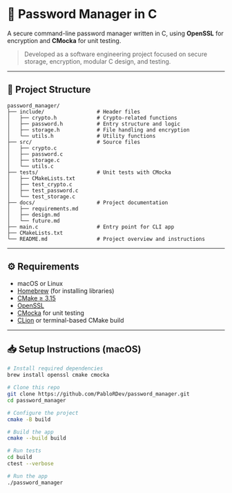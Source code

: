 # 🔐 Password Manager in C

A secure command-line password manager written in C, using **OpenSSL** for encryption and **CMocka** for unit testing.

> Developed as a software engineering project focused on secure storage, encryption, modular C design, and testing.

---

## 📁 Project Structure

```text
password_manager/
├── include/                 # Header files
│   ├── crypto.h             # Crypto-related functions
│   ├── password.h           # Entry structure and logic
│   ├── storage.h            # File handling and encryption
│   └── utils.h              # Utility functions
├── src/                     # Source files
│   ├── crypto.c
│   ├── password.c
│   ├── storage.c
│   └── utils.c
├── tests/                   # Unit tests with CMocka
│   ├── CMakeLists.txt
│   ├── test_crypto.c
│   ├── test_password.c
│   └── test_storage.c
├── docs/                    # Project documentation
│   ├── requirements.md
│   ├── design.md
│   └── future.md
├── main.c                   # Entry point for CLI app
├── CMakeLists.txt
└── README.md                # Project overview and instructions
```

---

## ⚙️ Requirements

- macOS or Linux
- [Homebrew](https://brew.sh) (for installing libraries)
- [CMake ≥ 3.15](https://cmake.org/)
- [OpenSSL](https://www.openssl.org/)
- [CMocka](https://cmocka.org/) for unit testing
- [CLion](https://www.jetbrains.com/clion/) or terminal-based CMake build

---

## 📥 Setup Instructions (macOS)

```bash
# Install required dependencies
brew install openssl cmake cmocka

# Clone this repo
git clone https://github.com/PabloRDev/password_manager.git
cd password_manager

# Configure the project
cmake -B build

# Build the app
cmake --build build

# Run tests
cd build
ctest --verbose

# Run the app
./password_manager
```